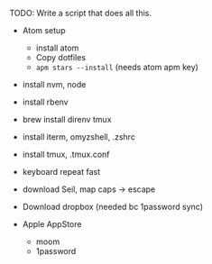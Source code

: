 TODO:
Write a script that does all this.

- Atom setup
  - install atom
  - Copy dotfiles
  - `apm stars --install` (needs atom apm key)

- install nvm, node
- install rbenv
- brew install direnv tmux
- install iterm, omyzshell, .zshrc
- install tmux, .tmux.conf
- keyboard repeat fast
- download Seil, map caps -> escape
- Download dropbox (needed bc 1password sync)
- Apple AppStore
  - moom
  - 1password
